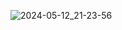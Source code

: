 ![2024-05-12_21-23-56](https://github.com/dron-olya7/macaroons/assets/71034985/d035cd21-a231-4b2b-92b4-569dc1bf5869)
